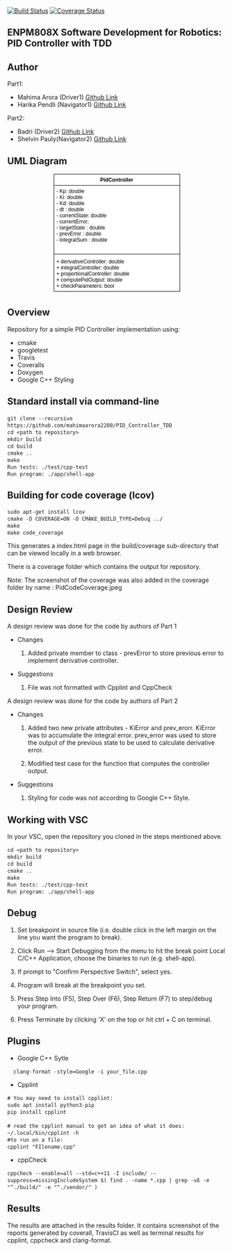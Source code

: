 [![Build Status](https://app.travis-ci.com/mahimaarora2208/PID_Controller_TDD.svg?branch=master)](https://app.travis-ci.com/mahimaarora2208/PID_Controller_TDD)
[![Coverage Status](https://coveralls.io/repos/github/mahimaarora2208/PID_Controller_TDD/badge.svg?branch=master)](https://coveralls.io/github/mahimaarora2208/PID_Controller_TDD?branch=master)

## ENPM808X Software Development for Robotics: PID Controller with TDD
## Author
Part1:
- Mahima Arora (Driver1) [Github Link](https://github.com/mahimaarora2208)
- Harika Pendli (Navigator1) [Github Link](https://github.com/harika-pendli)

Part2:
- Badri (Driver2) [Github Link](https://github.com/Irdab2000)
- Shelvin Pauly(Navigator2) [Github Link](https://github.com/spauly98)

## UML Diagram
<p align="center">
<img src="UML/umlDiagram.png"/>
</p>

## Overview

Repository for a simple PID Controller implementation using:
- cmake
- googletest
- Travis
- Coveralls
- Doxygen
- Google C++ Styling

## Standard install via command-line
```
git clone --recursive https://github.com/mahimaarora2208/PID_Controller_TDD
cd <path to repository>
mkdir build
cd build
cmake ..
make
Run tests: ./test/cpp-test
Run program: ./app/shell-app
```

## Building for code coverage (lcov)
```
sudo apt-get install lcov 
cmake -D COVERAGE=ON -D CMAKE_BUILD_TYPE=Debug ../
make
make code_coverage
```
This generates a index.html page in the build/coverage sub-directory that can be viewed locally in a web browser.

There is a coverage folder which contains the output for repository.

Note: The screenshot of the coverage was also added in the coverage folder by name : PidCodeCoverage.jpeg

## Design Review ##

A design review was done for the code by authors of Part 1

- Changes
  1. Added private member to class - prevError to store previous error to implement derivative controller.

- Suggestions
  1. File was not formatted with Cpplint and CppCheck

A design review was done for the code by authors of Part 2

- Changes
  1. Added two new private attributes - KiError and prev_erorr. KiError was to accumulate the integral error. prev_error was used to store the output of the previous state to be used to calculate derivative error.

  2. Modified test case for the function that computes the controller output.

- Suggestions
  1. Styling for code was not according to Google C++ Style. 


## Working with VSC

In your VSC, open the repository you cloned in the steps mentioned above.

```
cd <path to repository>
mkdir build
cd build
cmake ..
make
Run tests: ./test/cpp-test
Run program: ./app/shell-app
```
## Debug

1. Set breakpoint in source file (i.e. double click in the left margin on the line you want 
the program to break).

2. Click Run --> Start Debugging from the menu to hit the break point 
Local C/C++ Application, choose the binaries to run (e.g. shell-app).

3. If prompt to "Confirm Perspective Switch", select yes.

4. Program will break at the breakpoint you set.

5. Press Step Into (F5), Step Over (F6), Step Return (F7) to step/debug your program.

7. Press Terminate by clicking 'X' on the top or hit ctrl + C on terminal.

## Plugins
- Google C++ Sytle
```
  clang-format -style=Google -i your_file.cpp
```

- Cpplint
```
# You may need to install cpplint:
sudo apt install python3-pip
pip install cpplint

# read the cpplint manual to get an idea of what it does:
~/.local/bin/cpplint -h
#to run on a file:
cpplint "FIlename.cpp"
```

- cppCheck
```
cppcheck --enable=all --std=c++11 -I include/ --suppress=missingIncludeSystem $( find . -name *.cpp | grep -vE -e "^./build/" -e "^./vendor/" )
```

## Results

The results are attached in the results folder. It contains screenshot of the reports generated by coverall, TravisCI as well as terminal
results for cpplint, cppcheck and clang-format.
